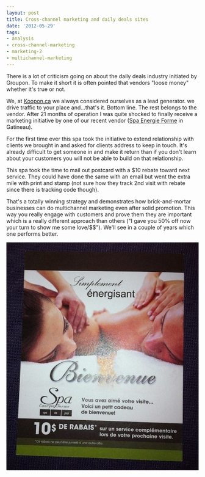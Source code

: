 ```yaml
---
layout: post
title: Cross-channel marketing and daily deals sites
date: '2012-05-29'
tags:
- analysis
- cross-channel-marketing
- marketing-2
- multichannel-marketing
---
```


There is a lot of criticism going on about the daily deals industry initiated by Groupon. To make it short it is often pointed that vendors "loose money" whether it's true or not.

We, at [Koopon.ca](http://koopon.ca/) we always considered ourselves as a lead generator. we drive traffic to your place and...that's it. Bottom line. The rest belongs to the vendor. After 21 months of operation I was quite shocked to finally receive a marketing initiative by one of our recent vendor ([Spa Energie Forme](http://www.spaenergieforme.com/) in Gatineau).

For the first time ever this spa took the initiative to extend relationship with clients we brought in and asked for clients address to keep in touch. It's already difficult to get someone in and make it return than if you don't learn about your customers you will not be able to build on that relationship.

This spa took the time to mail out postcard with a $10 rebate toward next service. They could have done the same with an email but went the extra mile with print and stamp (not sure how they track 2nd visit with rebate since there is tracking code though).

That's a totally winning strategy and demonstrates how brick-and-mortar businesses can do multichannel marketing even after solid promotion. This way you really engage with customers and prove them they are important which is a really different approach than others ("I gave you 50% off now your turn to show me some love/$$"). We'll see in a couple of years which one performs better.

![Coupon flyer](/assets/images/articles/coupon_rabais.jpg)
